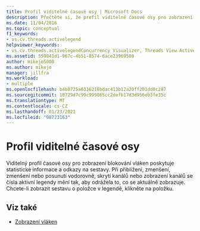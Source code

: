 ```yaml
---
title: Profil viditelné časové osy | Microsoft Docs
description: Přečtěte si, že profil viditelné časové osy pro zobrazení blokující vlákno poskytuje statistické informace a odkazy na sestavy.
ms.date: 11/04/2016
ms.topic: conceptual
f1_keywords:
- vs.cv.threads.activelegend
helpviewer_keywords:
- vs.cv.threads.activelegendConcurrency Visualizer, Threads View Active Legend
ms.assetid: 559841d1-967c-4b51-8574-6ace23969580
author: mikejo5000
ms.author: mikejo
manager: jillfra
ms.workload:
- multiple
ms.openlocfilehash: b4b8725a6336218bdac413b12a20ff201dd0c287
ms.sourcegitcommit: 18729d7c99c999865cc2defb17d3d956eb3fe35c
ms.translationtype: MT
ms.contentlocale: cs-CZ
ms.lasthandoff: 01/23/2021
ms.locfileid: "98723163"
---
```

# <a name="visible-timeline-profile"></a>Profil viditelné časové osy
Viditelný profil časové osy pro zobrazení blokování vláken poskytuje statistické informace a odkazy na sestavy. Při přiblížení, zmenšení, zmenšení nebo posunutí vodorovně, skrytí kanálů nebo zobrazení kanálů se čísla aktivní legendy mění tak, aby odrážela to, co se aktuálně zobrazuje. Chcete-li zobrazit sestavu o položce v legendě, klikněte na položku.

## <a name="see-also"></a>Viz také
- [Zobrazení vláken](../profiling/threads-view-parallel-performance.md)